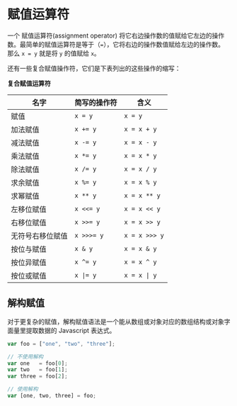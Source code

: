 ﻿# 赋值运算符

一个 赋值运算符(assignment operator) 将它右边操作数的值赋给它左边的操作数。最简单的赋值运算符是等于（`=`），它将右边的操作数值赋给左边的操作数。那么 `x = y` 就是将 `y` 的值赋给 `x`。

还有一些复合赋值操作符，它们是下表列出的这些操作的缩写：

**复合赋值运算符**

名字|简写的操作符|含义
---|---|---
赋值| `x = y` | `x = y`
加法赋值| `x += y` | `x = x + y`
减法赋值| `x -= y` | `x = x - y`
乘法赋值| `x *= y` | `x = x * y`
除法赋值| `x /= y` | `x = x / y`
求余赋值| `x %= y` | `x = x % y`
求幂赋值| `x ** y` | `x = x ** y`
左移位赋值| `x <<= y` | `x = x << y`
右移位赋值| `x >>= y` | `x = x >> y`
无符号右移位赋值| `x >>>= y` | `x = x >>> y`
按位与赋值| `x & y` | `x = x & y`
按位异赋值| `x ^= y` | `x = x ^ y`
按位或赋值| `x \|= y` | `x = x \| y`

## 解构赋值

对于更复杂的赋值，解构赋值语法是一个能从数组或对象对应的数组结构或对象字面量里提取数据的 Javascript 表达式。

```javascript
var foo = ["one", "two", "three"];

// 不使用解构
var one   = foo[0];
var two   = foo[1];
var three = foo[2];

// 使用解构
var [one, two, three] = foo;
```